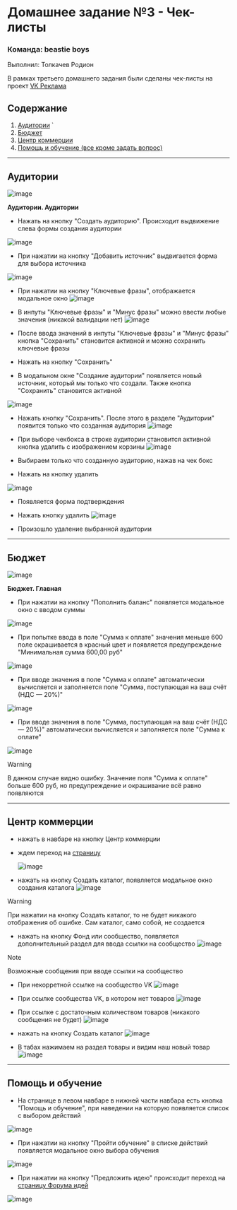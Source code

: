 # Домашнее задание №3 - Чек-листы

### Команда: beastie boys  
Выполнил: Толкачев Родион  

В рамках третьего домашнего задания были сделаны чек-листы на проект [VK Реклама](https://ads.vk.com/)

## Содержание  
1. [Аудитории](#аудитории)   `
2. [Бюджет](#бюджет)
3. [Центр коммерции](#центр-коммерции)
4. [Помощь и обучение (все кроме задать вопрос)](#помощь-и-обучение)  

----  
Аудитории  
---  

![image](https://github.com/user-attachments/assets/b721fb60-2d13-4e9d-a987-0c778da4b40e)  

**Аудитории. Аудитории**  

- Нажать на кнопку "Создать аудиторию". Происходит выдвижение слева формы создания аудитории  

![image](https://github.com/user-attachments/assets/d170b76a-867e-4b3c-b5e1-cd1835808545)  

- При нажатии на кнопку "Добавить источник" выдвигается форма для выбора источника  

![image](https://github.com/user-attachments/assets/f1d24e22-5231-4933-bfd0-332f8fe44121)  

- При нажатии на кнопку "Ключевые фразы", отображается модальное окно
![image](https://github.com/user-attachments/assets/e6c65e8e-6b5f-493b-9aaa-ae16711672f6)

- В инпуты "Ключевые фразы" и "Минус фразы" можно ввести любые значения (никакой валидации нет)
![image](https://github.com/user-attachments/assets/b8be4017-ac77-40a6-a1d6-e65fa4fdddc0)

- После ввода значений в инпуты "Ключевые фразы" и "Минус фразы" кнопка "Сохранить" становится активной и можно сохранить ключевые фразы
- Нажать на кнопку "Сохранить"
- В модальном окне "Создание аудитории" появляется новый источник, который мы только что создали. Также кнопка "Сохранить" становится активной

![image](https://github.com/user-attachments/assets/cfe016dd-b028-468a-bc81-f9a56b29777e)

- Нажать кнопку "Сохранить". После этого в разделе "Аудитории" появится только что созданная аудитория
![image](https://github.com/user-attachments/assets/d3067f63-e860-4277-bc98-c1a35c3a076a)

- При выборе чекбокса в строке аудитории становится активной кнопка удалить с изображением корзины
![image](https://github.com/user-attachments/assets/61b5ae75-f321-4bf1-a04e-8bd0765e0ac7)

- Выбираем только что созданную аудиторию, нажав на чек бокс
- Нажать на кнопку удалить

 ![image](https://github.com/user-attachments/assets/fd1264ae-2a3f-4bad-9a76-34f05b1de66f)
- Появляется форма подтверждения
- Нажать кнопку удалить
![image](https://github.com/user-attachments/assets/e2aace7b-405a-4e03-96cf-a3b1b365db72)

- Произошло удаление выбранной аудитории

----  
Бюджет  
---  

![image](https://github.com/user-attachments/assets/9150dcbc-9dd3-4053-b127-c650a3c1f155)  

**Бюджет. Главная**  

- При нажатии на кнопку "Пополнить баланс" появляется модальное окно с вводом суммы  

![image](https://github.com/user-attachments/assets/51dd248f-ec90-4745-afae-1f4095cb0f30)  

- При попытке ввода в поле "Сумма к оплате" значения меньше 600 поле окрашивается в красный цвет и появляется предупреждение "Минимальная сумма 600,00 руб"  

![image](https://github.com/user-attachments/assets/d1aa2cce-5e3d-4802-9301-284ff3a04895)  

- При вводе значения в поле "Сумма к оплате" автоматически вычисляется и заполняется поле "Сумма, поступающая на ваш счёт (НДС — 20%)"  

![image](https://github.com/user-attachments/assets/900b1c26-632c-41e8-b53d-821ca9e36e10)  

- При вводе значения в поле "Сумма, поступающая на ваш счёт (НДС — 20%)" автоматически вычисляется и заполняется поле "Сумма к оплате"  

![image](https://github.com/user-attachments/assets/643aec24-68b0-489c-b140-6c7038894a78)  

> [!WARNING]
> В данном случае видно ошибку. Значение поля "Сумма к оплате" больше 600 руб, но предупреждение и окрашивание всё равно появляются 

----  
Центр коммерции  
---  
- нажать в навбаре на кнопку Центр коммерции
- ждем переход на [страницу](https://ads.vk.com/hq/ecomm/catalogs)

  ![image](https://github.com/user-attachments/assets/f4480b91-188b-4841-b2ad-f366b0ed1add)

- нажать на кнопку Создать каталог, появляется модальное окно создания каталога
![image](https://github.com/user-attachments/assets/dfe783da-46b9-449f-bac2-4e9a227c2216)

> [!WARNING]
> При нажатии на кнопку Создать каталог, то не будет никакого отображения об ошибке. Сам каталог, само собой, не создается 

- нажать на кнопку Фонд или сообщество, появляется дополнительный раздел для ввода ссылки на сообщество
![image](https://github.com/user-attachments/assets/baceb8cd-fe60-403c-99b6-669c5fd84d06)

> [!NOTE]
> Возможные сообщения при вводе ссылки на сообщество
> - При некорретной ссылке на сообщество VK
> ![image](https://github.com/user-attachments/assets/06320139-751d-4448-b38a-dc0c5d588eb9)
>
> - При ссылке сообщества VK, в котором нет товаров
> ![image](https://github.com/user-attachments/assets/b8e02617-ced4-47ac-8bd7-28672bc35891)
>
> - При ссылке с достаточным количеством товаров (никакого сообщения не будет)
> ![image](https://github.com/user-attachments/assets/2e601110-0a90-4d37-96fd-1ea79e79fd2a)
>
> - нажать на кнопку Создать каталог
> ![image](https://github.com/user-attachments/assets/211816bb-3e69-4c42-8332-cdeff2b7f416)

- В табах нажимаем на раздел товары и видим наш новый товар
  ![image](https://github.com/user-attachments/assets/923264e9-f27f-46c2-aada-18497bad76a0)


----  
Помощь и обучение  
---  

- На странице в левом навбаре в нижней части навбара есть кнопка "Помощь и обучение", при наведении на которую появляется список с выбором действий  

![image](https://github.com/user-attachments/assets/7fc4b585-c6fa-4762-858c-81926a237ef0)  

- При нажатии на кнопку "Пройти обучение" в списке действий появляется модальное окно выбора обучения  

![image](https://github.com/user-attachments/assets/1e2340bf-be52-4c3e-8da5-2f5674bf5bbd)  

- При нажатии на кнопку "Предложить идею" происходит переход на [страницу Форума идей](https://ads.vk.com/upvote)  

![image](https://github.com/user-attachments/assets/b3908773-8de8-4340-8b94-a4478a8b5109)  

